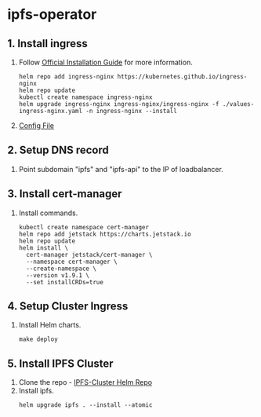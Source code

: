 # ipfs-operator
## 1. Install ingress
1. Follow [Official Installation Guide](https://kubernetes.github.io/ingress-nginx/deploy/) for more information.
    ```
    helm repo add ingress-nginx https://kubernetes.github.io/ingress-nginx
    helm repo update
    kubectl create namespace ingress-nginx
    helm upgrade ingress-nginx ingress-nginx/ingress-nginx -f ./values-ingress-nginx.yaml -n ingress-nginx --install
    ```
2. [Config File](https://github.com/digitalocean/digitalocean-cloud-controller-manager/blob/master/docs/controllers/services/annotations.md)
## 2. Setup DNS record
1. Point subdomain "ipfs" and "ipfs-api" to the IP of loadbalancer.
## 3. Install cert-manager
1. Install commands.
    ```
    kubectl create namespace cert-manager
    helm repo add jetstack https://charts.jetstack.io
    helm repo update
    helm install \
      cert-manager jetstack/cert-manager \
      --namespace cert-manager \
      --create-namespace \
      --version v1.9.1 \
      --set installCRDs=true
    ```
## 4. Setup Cluster Ingress
1. Install Helm charts.
    ```
    make deploy
    ```
## 5. Install IPFS Cluster
1. Clone the repo - [IPFS-Cluster Helm Repo](https://github.com/TingSyuanWang/helm-ipfs-cluster)
2. Install ipfs.
   ```
   helm upgrade ipfs . --install --atomic
   ```
